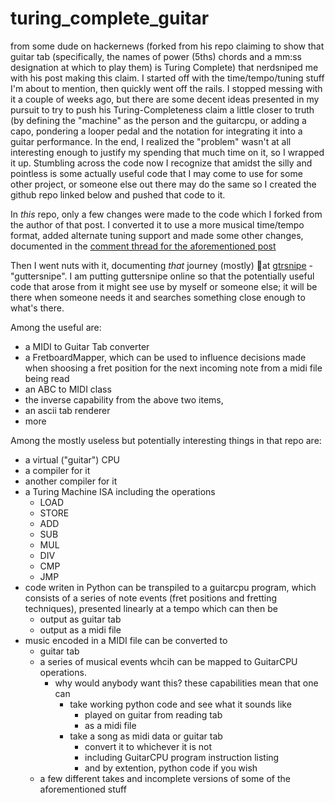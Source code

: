 # turing_complete_guitar
from some dude on hackernews (forked from his repo claiming to show that guitar tab (specifically, the names of power (5ths) chords and a mm:ss designation at which to play them) is Turing Complete) that nerdsniped me with his post making this claim. I started off with the time/tempo/tuning stuff I'm about to mention, then quickly went off the rails. I stopped messing with it a couple of weeks ago, but there are some decent ideas presented in my pursuit to try to push his Turing-Completeness claim a little closer to truth (by defining the "machine" as the person and the guitarcpu, or adding a capo, pondering a looper pedal and the notation for integrating it into a guitar performance. In the end, I realized the "problem" wasn't at all interesting enough to justify my spending that much time on it, so I wrapped it up. Stumbling across the code now I recognize that amidst the silly and pointless is some actually useful code that I may come to use for some other project, or someone else out there may do the same so I created the github repo linked below and pushed that code to it.

In *this* repo, only a few changes were made to the code which I forked from the author of that post. I converted it to use a more musical time/tempo format, added alternate tuning support and made some other changes, documented in the [comment thread for the aforementioned post](https://news.ycombinator.com/item?id=42294766)

Then I went nuts with it, documenting *that* journey (mostly) 🚡at [gtrsnipe](https://github.com/scottvr/gtrsnipe) - "guttersnipe". I am putting guttersnipe online so that the potentially useful code that arose from it might see use by myself or someone else; it will be there when someone needs it and searches something close enough to what's there. 

Among the useful are:
- a MIDI to Guitar Tab converter
- a FretboardMapper, which can be used to influence decisions made when shoosing a fret position for the next incoming note from a midi file being read
- an ABC to MIDI class
- the inverse capability from the above two items,
- an ascii tab renderer
- more

Among the mostly useless but potentially interesting things in that repo are:
- a virtual ("guitar") CPU
- a compiler for it
- another compiler for it
- a Turing Machine ISA including the operations
   - LOAD
   - STORE
   - ADD
   - SUB
   - MUL
   - DIV
   - CMP
   - JMP
-  code writen in Python can be transpiled to a guitarcpu program, which consists of a series of note events (fret positions and fretting techniques), presented linearly at a tempo which can then be
    - output as guitar tab
    - output as a midi file
- music encoded in a MIDI file can be converted to
  - guitar tab
  - a series of musical events whcih can be mapped to GuitarCPU operations.
    - why would anybody want this?
      these capabilities mean that one can
        - take working python code and see what it sounds like
            - played on guitar from reading tab
            - as a midi file
        - take a song as midi data or guitar tab
            - convert it to whichever it is not
            - including GuitarCPU program instruction listing
            - and by extention, python code if you wish
  - a few different takes and incomplete versions of some of the aforementioned stuff

